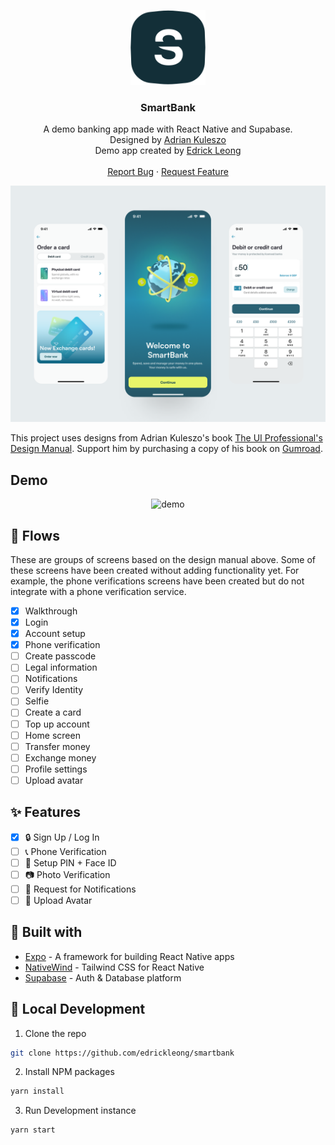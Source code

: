 <p align="center">
  <a href="https://github.com/edrickleong/smartbank">
    <img src="docs/images/smartbank-logo.svg" alt="Logo" width="120" height="120">
  </a>

<h3 align="center">SmartBank</h3>

<p align="center">
    A demo banking app made with React Native and Supabase. 
    <br />
    Designed by <a href="https://twitter.com/uiuxadrian">Adrian Kuleszo</a>
    <br />
    Demo app created by <a href="https://twitter.com/edrickleong_">Edrick Leong</a>
    <br />
    <br />
    <a href="https://github.com/edrickleong/smartbank/issues">Report Bug</a>
    ·
    <a href="https://github.com/edrickleong/smartbank/issues">Request Feature</a>
</p>

![Mockup](docs/images/mockup.png)

This project uses designs from Adrian Kuleszo's
book [The UI Professional's Design Manual](https://uiadrian.gumroad.com/l/design-manual). Support him by purchasing a
copy of his book on [Gumroad](https://uiadrian.gumroad.com/l/design-manual).

## Demo
<p align="center">
  <img src="docs/demo.gif" alt="demo" width="360" />
</p>

## 📱 Flows

These are groups of screens based on the design manual above.
Some of these screens have been created without adding functionality yet. For example,
the phone verifications screens have been created but do not integrate with a phone verification service.

- [x] Walkthrough
- [x] Login
- [x] Account setup
- [x] Phone verification
- [ ] Create passcode
- [ ] Legal information
- [ ] Notifications
- [ ] Verify Identity
- [ ] Selfie
- [ ] Create a card
- [ ] Top up account
- [ ] Home screen
- [ ] Transfer money
- [ ] Exchange money
- [ ] Profile settings
- [ ] Upload avatar

## ✨ Features

- [x] 🔒 Sign Up / Log In
- [ ] 📞 Phone Verification
- [ ] 🔐 Setup PIN + Face ID
- [ ] 📷 Photo Verification
- [ ] 🔔 Request for Notifications
- [ ] 👤 Upload Avatar

## 🔧 Built with
- [Expo](https://expo.dev/) - A framework for building React Native apps
- [NativeWind](https://www.nativewind.dev/) - Tailwind CSS for React Native
- [Supabase](https://supabase.com/) - Auth & Database platform

## 🚀 Local Development

1. Clone the repo

```sh
git clone https://github.com/edrickleong/smartbank
```

2. Install NPM packages

```sh
yarn install
```

3. Run Development instance

```
yarn start
```
